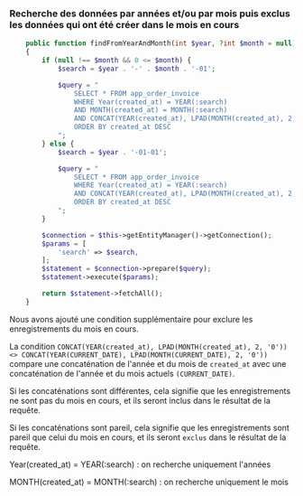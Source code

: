 
### Recherche des données par années et/ou par mois puis exclus les données qui ont été créer dans le mois en cours
```php
    public function findFromYearAndMonth(int $year, ?int $month = null): array
    {
        if (null !== $month && 0 <= $month) {
            $search = $year . '-' . $month . '-01';

            $query = "
                SELECT * FROM app_order_invoice
                WHERE Year(created_at) = YEAR(:search)
                AND MONTH(created_at) = MONTH(:search)
                AND CONCAT(YEAR(created_at), LPAD(MONTH(created_at), 2, '0')) <> CONCAT(YEAR(CURRENT_DATE), LPAD(MONTH(CURRENT_DATE), 2, '0'))
                ORDER BY created_at DESC
            ";
        } else {
            $search = $year . '-01-01';

            $query = "
                SELECT * FROM app_order_invoice
                WHERE Year(created_at) = YEAR(:search)
                AND CONCAT(YEAR(created_at), LPAD(MONTH(created_at), 2, '0')) <> CONCAT(YEAR(CURRENT_DATE), LPAD(MONTH(CURRENT_DATE), 2, '0'))
                ORDER BY created_at DESC
            ";
        }

        $connection = $this->getEntityManager()->getConnection();
        $params = [
            'search' => $search,
        ];
        $statement = $connection->prepare($query);
        $statement->execute($params);

        return $statement->fetchAll();
    }
```

Nous avons ajouté une condition supplémentaire pour exclure les enregistrements du mois en cours. 

La condition `CONCAT(YEAR(created_at), LPAD(MONTH(created_at), 2, '0')) <> CONCAT(YEAR(CURRENT_DATE), LPAD(MONTH(CURRENT_DATE), 2, '0'))` compare une concaténation de l'année et du mois de `created_at` avec une concaténation de l'année et du mois actuels `(CURRENT_DATE)`. 

Si les concaténations sont différentes, cela signifie que les enregistrements ne sont pas du mois en cours, et ils seront inclus dans le résultat de la requête.

Si les concaténations sont pareil, cela signifie que les enregistrements sont pareil que celui du mois en cours, et ils seront `exclus` dans le résultat de la requête.

Year(created_at) = YEAR(:search) : on recherche uniquement l'années

MONTH(created_at) = MONTH(:search) : on recherche uniquement le mois